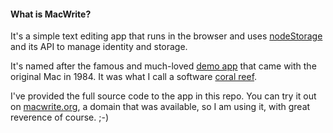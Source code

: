#### What is MacWrite?

It's a simple text editing app that runs in the browser and uses <a href="https://github.com/scripting/nodeStorage">nodeStorage</a> and its API to manage identity and storage.

It's named after the famous and much-loved <a href="http://en.wikipedia.org/wiki/MacWrite">demo app</a> that came with the original Mac in 1984. It was what I call a software <a href="http://threads2.scripting.com/2013/january/whatAboutMacwriteAndMacpaint">coral reef</a>.

I've provided the full source code to the app in this repo. You can try it out on <a href="http://macwrite.org/">macwrite.org</a>, a domain that was available, so I am using it, with great reverence of course. ;-)

